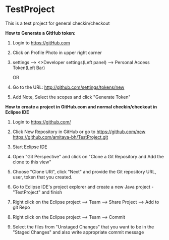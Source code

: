 # TestProject
This is a test project for general checkin/checkout

**How to Generate a GitHub token:**

  1. Login to https://gitHub.com
  2. Click on Profile Photo in upper right corner
  3. settings --> <>Developer settings(Left panel) --> Personal Access Token(Left Bar)

      OR

  1. Go to the URL:	http://github.com/settings/tokens/new
  2. Add Note, Select the scopes and click "Generate Token"

**How to create a project in GitHub.com and normal checkin/checkout in Eclipse IDE**

  1.	Login to https://github.com/
  2.	Click New Repository in GitHub or go to https://github.com/new
  	https://github.com/amitava-bh/TestProject.git

  3. Start Eclipse IDE 
  4. Open "Git Perspective" and click on "Clone a Git Repository and Add the clone to this view"
  5. Choose "Clone URI", click "Next" and provide the Git repository URL, user, token that you created.
  6. Go to Eclipse IDE's project explorer and create a new Java project - "TestProject" and finish
  7. Right click on the Eclipse project --> Team --> Share Project --> Add to git Repo
  8. Right click on the Eclipse project --> Team --> Commit
  9. Select the files from "Unstaged Changes" that you want to be in the "Staged Changes" and also write appropriate commit message


